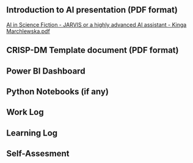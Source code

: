 
## Introduction to AI presentation (PDF format)
[AI in Science Fiction - JARVIS or a highly advanced AI assistant - Kinga Marchlewska.pdf](https://github.com/user-attachments/files/17594155/AI.in.Science.Fiction.-.JARVIS.or.a.highly.advanced.AI.assistant.-.Kinga.Marchlewska.pdf)



## CRISP-DM Template document (PDF format)


## Power BI Dashboard


## Python Notebooks (if any)


## Work Log


## Learning Log


## Self-Assesment

